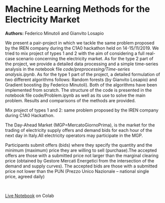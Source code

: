 # Machine Learning Methods for the Electricity Market

**Authors:** Federico Minutoli and Gianvito Losapio

We present a pair-project in which we tackle the same problem proposed by the IREN company during the C1A0 hackathon held on 14-15/11/2019. We tried to mix project of types 1 and 2 with the aim of considering a full real-case scenario concerning the electricity market. As for the type 2 part of the project, we provide a detailed data processing and a simple time-series analysis in the notebook file *code/preprocessing/Time-series analysis.ipynb*. As for the type 1 part of the project, a detailed formulation of two different algorithms follows: Random forests (by Gianvito Losapio) and Gradient boosting (by Federico Minutoli). Both of the algorithms have been implemented from scratch. The structure of the code is presented in the notebook file code/Problem.ipynb as well as its use to solve the main problem. Results and comparisons of the methods are provided.


Mix project of types 1 and 2: same problem proposed by the IREN company during C1A0 Hackathon.

The Day-Ahead Market (MGP=MercatoGiornoPrima), is the market for the trading of electricity supply offers and demand bids for each hour of the next day in Italy.All electricity operators may participate in the MGP.

Participants submit offers (bids) where they specify the quantity and the minimum (maximum) price they are willing to sell (purchase).The accepted offers are those with a submitted price not larger than the marginal clearing price (obtained by Gestore Mercati Energetici from the intersection of the demand and supply curves). The accepted bids are those with a submitted price not lower than the PUN (Prezzo Unico Nazionale – national single price, agreed daily)


<br>

[Live Notebook](https://colab.research.google.com/drive/1VTr14Lc-uP8Ss2yH9bPq1lknbLg1tH3u?usp=sharing) on Colab

<br>

